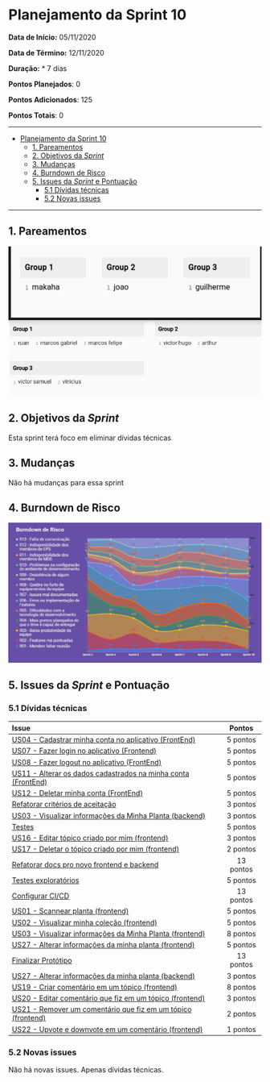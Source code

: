 # Planejamento da Sprint 10

**Data de Início:** 05/11/2020  

**Data de Término:** 12/11/2020

**Duração:** * 7 dias

**Pontos Planejados**: 0

**Pontos Adicionados**: 125

**Pontos Totais**: 0

-------

- [Planejamento da Sprint 10](#planejamento-da-sprint-10)
  - [1. Pareamentos](#1-pareamentos)
  - [2. Objetivos da _Sprint_](#2-objetivos-da-sprint)
  - [3. Mudanças](#3-mudanças)
  - [4. Burndown de Risco](#4-burndown-de-risco)
  - [5. Issues da _Sprint_ e Pontuação](#5-issues-da-sprint-e-pontuação)
    - [5.1 Dívidas técnicas](#51-dívidas-técnicas)
    - [5.2 Novas issues](#52-novas-issues)

-------

## 1. Pareamentos

![Pareamentos](img/pairing_sprint10.png)

## 2. Objetivos da _Sprint_

Esta sprint terá foco em eliminar dívidas técnicas

## 3. Mudanças

Não há mudanças para essa sprint

## 4. Burndown de Risco

![risk_burndown](img/risk_sprint10.jpg)

## 5. Issues da _Sprint_ e Pontuação

### 5.1 Dívidas técnicas

| Issue       | Pontos     | 
| :------------- | :----------: | 
[US04 - Cadastrar minha conta no aplicativo (FrontEnd)](https://github.com/fga-eps-mds/2020.1-Grupo2-FrontEnd/issues/4) | 5 pontos | 
[US07 - Fazer login no aplicativo (Frontend)](https://github.com/fga-eps-mds/2020.1-Grupo2-FrontEnd/issues/5) | 5 pontos | 
[US08 - Fazer logout no aplicativo (FrontEnd)](https://github.com/fga-eps-mds/2020.1-Grupo2-FrontEnd/issues/6) | 5 pontos | 
[US11 - Alterar os dados cadastrados na minha conta (FrontEnd)](https://github.com/fga-eps-mds/2020.1-Grupo2-BackEnd/issues/9) | 5 pontos | 
[US12 - Deletar minha conta (FrontEnd)](https://github.com/fga-eps-mds/2020.1-Grupo2-FrontEnd/issues/7) | 5 pontos | 
[Refatorar critérios de aceitação](https://github.com/fga-eps-mds/2020.1-Grupo2-wiki/issues/96) | 3 pontos | 
[US03 - Visualizar informações da Minha Planta (backend)](https://github.com/fga-eps-mds/2020.1-Grupo2-BackEnd/issues/85) | 3 pontos | 
[Testes](https://github.com/fga-eps-mds/2020.1-GaiaDex-BackEnd/issues/113) | 5 pontos | 
[US16 - Editar tópico criado por mim (frontend)](https://github.com/fga-eps-mds/2020.1-GaiaDex-FrontEnd/issues/86) | 3 pontos | 
[US17 - Deletar o tópico criado por mim (frontend)](https://github.com/fga-eps-mds/2020.1-GaiaDex-FrontEnd/issues/87) | 2 pontos | 
[Refatorar docs pro novo frontend e backend]() | 13 pontos | 
[Testes exploratórios](https://github.com/fga-eps-mds/2020.1-GaiaDex-wiki/issues/)| 5 pontos | 
[Configurar CI/CD](https://github.com/fga-eps-mds/2020.1-GaiaDex-wiki/issues/) | 13 pontos | 
[US01 - Scannear planta (frontend)](https://github.com/fga-eps-mds/2020.1-GaiaDex-FrontEnd/issues/) | 5 pontos | 
[US02 - Visualizar minha coleção (frontend)](https://github.com/fga-eps-mds/2020.1-GaiaDex-FrontEnd/issues/) | 5 pontos | 
[US03 - Visualizar informações da Minha Planta (frontend)](https://github.com/fga-eps-mds/2020.1-GaiaDex-FrontEnd/issues/) | 8 pontos | 
[US27 - Alterar informações da minha planta (frontend)](https://github.com/fga-eps-mds/2020.1-GaiaDex-FrontEnd/issues/) | 5 pontos | 
[Finalizar Protótipo](https://github.com/fga-eps-mds/2020.1-GaiaDex-wiki/issues/) | 13 pontos | 
[US27 - Alterar informações da minha planta (backend)](https://github.com/fga-eps-mds/2020.1-GaiaDex-BackEnd/issues/) | 3 pontos | 
[US19 - Criar comentário em um tópico (frontend)](https://github.com/fga-eps-mds/2020.1-GaiaDex-FrontEnd/issues/) | 8 pontos | 
[US20 - Editar comentário que fiz em um tópico (frontend)](https://github.com/fga-eps-mds/2020.1-GaiaDex-FrontEnd/issues/) | 3 pontos | 
[US21 - Remover um comentário que fiz em um tópico (frontend)](https://github.com/fga-eps-mds/2020.1-GaiaDex-FrontEnd/issues/) | 2 pontos | 
[US22 - Upvote e downvote em um comentário (frontend)](https://github.com/fga-eps-mds/2020.1-GaiaDex-FrontEnd/issues/) | 1 pontos | 


### 5.2 Novas issues

Não há novas issues. Apenas dívidas técnicas.
